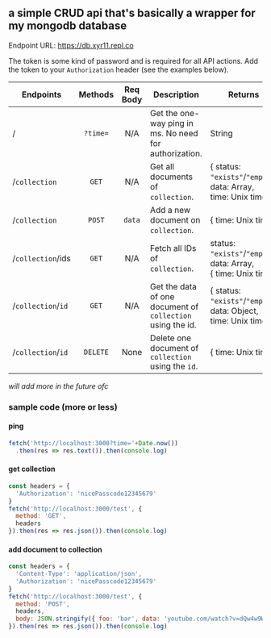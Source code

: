 ## a simple CRUD api that's basically a wrapper for my mongodb database

Endpoint URL: https://db.xyr11.repl.co

The token is some kind of password and is required for all API actions. Add the token to your `Authorization` header (see the examples below).

Endpoints | Methods | Req Body | Description | Returns
-- | :--: | :--: | -- | --
/ | `?time=` | N/A | Get the one-way ping in ms. No need for authorization. | String
/`collection` | `GET` | N/A | Get all documents of `collection`. | { status: `"exists"`/`"empty"`, <br> data: Array, <br> time: Unix time }
/`collection` | `POST` | `data` | Add a new document on `collection`. | { time: Unix time }
/`collection`/ids | `GET` | N/A | Fetch all IDs of `collection`. | status: `"exists"`/`"empty"`, <br> data: Array, <br> { time: Unix time }
/`collection`/`id` | `GET` | N/A | Get the data of one document of `collection` using the id. | { status: `"exists"`/`"empty"`, <br> data: Object, <br> time: Unix time }
/`collection`/`id` | `DELETE` | None | Delete one document of `collection` using the `id`. | { time: Unix time }

*will add more in the future ofc*

### sample code (more or less)
#### ping
```js
fetch('http://localhost:3000?time='+Date.now())
  .then(res => res.text()).then(console.log)
```

#### get collection
```js
const headers = {
  'Authorization': 'nicePasscode12345679'
}
fetch('http://localhost:3000/test', {
  method: 'GET',
  headers
}).then(res => res.json()).then(console.log)
```

#### add document to collection
```js
const headers = {
  'Content-Type': 'application/json',
  'Authorization': 'nicePasscode12345679'
}
fetch('http://localhost:3000/test', {
  method: 'POST',
  headers,
  body: JSON.stringify({ foo: 'bar', data: 'youtube.com/watch?v=dQw4w9WgXcQ' })
}).then(res => res.json()).then(console.log)
```

